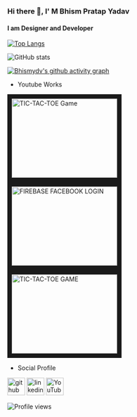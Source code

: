 ### Hi there 👋, I' M Bhism Pratap Yadav
#### I am Designer and Developer



[![Top Langs](https://github-readme-stats.vercel.app/api/top-langs/?username=Bhismydv)](https://github.com/anuraghazra/github-readme-stats)

![GitHub stats](https://github-readme-stats.vercel.app/api?username=Bhismydv&show_icons=true)  

[![Bhismydv's github activity graph](https://github-readme-activity-graph.cyclic.app/graph?username=Bhismydv)](https://github.com/Bhismydv/github-readme-activity-graph)

- Youtube Works

<a href="https://www.youtube.com/embed/korTbeBh2v4
" target="_blank"><img src="https://i9.ytimg.com/vi_webp/korTbeBh2v4/mqdefault.webp?time=1613207700000&sqp=CJSxnoEG&rs=AOn4CLC9waJOpD1YItFI2FtclHWkdZUkjQ" 
alt="TIC-TAC-TOE Game" width="240" height="180" border="10" /></a>  <a href="https://www.youtube.com/embed/OqiyTZ-0Tvk
" target="_blank"><img src="https://i9.ytimg.com/vi_webp/OqiyTZ-0Tvk/mqdefault.webp?time=1613207700000&sqp=CJSxnoEG&rs=AOn4CLAolj7C1w1z92AIeO0Yw4VWFKnpCw" 
alt="FIREBASE FACEBOOK LOGIN" width="240" height="180" border="10" /></a>  <a href="https://www.youtube.com/embed/YsvBa4uRf2w
" target="_blank"><img src="https://i9.ytimg.com/vi_webp/YsvBa4uRf2w/mqdefault.webp?time=1613207700000&sqp=CJSxnoEG&rs=AOn4CLAD3jxjtVPv3sT8u_wPX3RQpiUVOg" 
alt="TIC-TAC-TOE GAME" width="240" height="180" border="10" /></a>
 
- Social Profile

[<img src='https://cdn.jsdelivr.net/npm/simple-icons@3.0.1/icons/github.svg' alt='github' height='40'>](https://github.com/Bhismydv) [<img src='https://cdn.jsdelivr.net/npm/simple-icons@3.0.1/icons/linkedin.svg' alt='linkedin' height='40'>](https://www.linkedin.com/in/bhism-pratap-yadav-38371a161/) [<img src='https://cdn.jsdelivr.net/npm/simple-icons@3.0.1/icons/youtube.svg' alt='YouTube' height='40'>](https://www.youtube.com/channel/UCEYQ9egGp9I4pad4nwLH2rg)
 
![Profile views](https://gpvc.arturio.dev/Bhismydv)  

